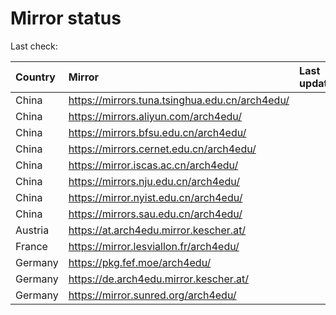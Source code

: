 <script src="./time.js"></script>
# Mirror status
Last check: <script type="text/javascript">localize(1714886253.5041802);</script>

|Country|Mirror|Last update|
|:------|:-----|:----------|
|China|https://mirrors.tuna.tsinghua.edu.cn/arch4edu/|<script type="text/javascript">localize(1714847501);</script>|
|China|https://mirrors.aliyun.com/arch4edu/|<script type="text/javascript">localize(1714847501);</script>|
|China|https://mirrors.bfsu.edu.cn/arch4edu/|<script type="text/javascript">localize(1714847501);</script>|
|China|https://mirrors.cernet.edu.cn/arch4edu/|<script type="text/javascript">localize(1714847501);</script>|
|China|https://mirror.iscas.ac.cn/arch4edu/|<script type="text/javascript">localize(1714847501);</script>|
|China|https://mirrors.nju.edu.cn/arch4edu/|<script type="text/javascript">localize(1714847501);</script>|
|China|https://mirror.nyist.edu.cn/arch4edu/|<script type="text/javascript">localize(1714847501);</script>|
|China|https://mirrors.sau.edu.cn/arch4edu/|<script type="text/javascript">localize(1714847501);</script>|
|Austria|https://at.arch4edu.mirror.kescher.at/|<script type="text/javascript">localize(1714847501);</script>|
|France|https://mirror.lesviallon.fr/arch4edu/|<script type="text/javascript">localize(1714847501);</script>|
|Germany|https://pkg.fef.moe/arch4edu/|<script type="text/javascript">localize(1714847501);</script>|
|Germany|https://de.arch4edu.mirror.kescher.at/|<script type="text/javascript">localize(1714847501);</script>|
|Germany|https://mirror.sunred.org/arch4edu/|<script type="text/javascript">localize(1714847501);</script>|

<script src="./tablefilter/tablefilter.js"></script>
<script src="./table.js"></script>